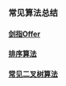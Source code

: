 ### 常见算法总结
#### [剑指Offer](https://github.com/Hanyuhuang/algorithm/blob/master/%E5%89%91%E6%8C%87Offer/%E5%89%91%E6%8C%87Offer.md)
#### [排序算法](https://github.com/Hanyuhuang/algorithm/blob/master/%E6%8E%92%E5%BA%8F%E7%AE%97%E6%B3%95/%E6%8E%92%E5%BA%8F%E7%AE%97%E6%B3%95.md)
#### [常见二叉树算法](https://github.com/Hanyuhuang/algorithm/blob/master/%E4%BA%8C%E5%8F%89%E6%A0%91/%E4%BA%8C%E5%8F%89%E6%A0%91%E5%B8%B8%E8%A7%81%E7%AE%97%E6%B3%95.md)

